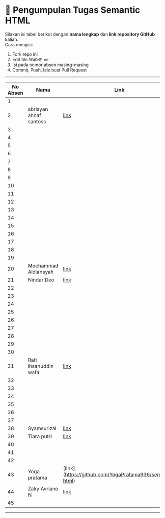 # 📌 Pengumpulan Tugas Semantic HTML

Silakan isi tabel berikut dengan **nama lengkap** dan **link repository GitHub** kalian.  
Cara mengisi:
1. Fork repo ini
2. Edit file `README.md`
3. Isi pada nomor absen masing-masing
4. Commit, Push, lalu buat Pull Request

---

| No Absen | Nama                     | Link |
|----|--------------------------|------|
| 1  |                          |      |
| 2  | abrisyan ahnaf santoso   | [link](https://github.com/checksam/semantic---html) |
| 3  |                          |      |
| 4  |                          |      |
| 5  |                          |      |
| 6  |                          |      |
| 7  |                          |      |
| 8  |                          |      |
| 9  |                          |      |
| 10 |                          |      |
| 11 |                          |      |
| 12 |                          |      |
| 13 |                          |      |
| 14 |                          |      |
| 15 |                          |      |
| 16 |                          |      |
| 17 |                          |      |
| 18 |                          |      |
| 19 |                          |      |
| 20 | Mochammad Aldiansyah     | [link](https://github.com/aldigakure/SEMANTIK_HTML) |
| 21 | Nindar Deo               | [link](https://github.com/Nindar-txr/semantic) |
| 22 |                          |      |
| 23 |                          |      |
| 24 |                          |      |
| 25 |                          |      |
| 26 |                          |      |
| 27 |                          |      |
| 28 |                          |      |
| 29 |                          |      |
| 30 |                          |      |
| 31 | Rafi ihsanuddin wafa     | [link](https://github.com/Yagami-wafa/semantik) |
| 32 |                          |      |
| 33 |                          |      |
| 34 |                          |      |
| 35 |                          |      |
| 36 |                          |      |
| 37 |                          |      |
| 38 | Syamsurizal              | [link](https://github.com/Castys/Semantik-38) |
| 39 | Tiara putri              | [link](https://github.com/Tiaranara/SEMANTIC-) |
| 40 |                          |      |
| 41 |                          |      |
| 42 |                          |      |
| 43 | Yoga pratama             | [link] (https://github.com/YogaPratama936/semantik-html)|
| 44 | Zaky Avriano N           | [link](https://github.com/jeckyy234/44-semantik) |
| 45 |                          |      |

---
